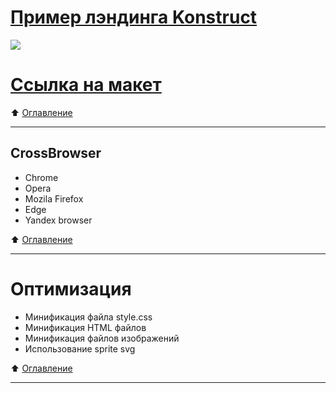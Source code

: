 # [Пример лэндинга Konstruct](https://sob1975.github.io/Konstruct/dist/)
![](https://sob1975.github.io/img/dist/img/Konstruct.jpg)
# [Ссылка на макет](https://www.figma.com/file/zR1XfguUZ5wWWOy6ah30Xq/konstruct-template)
:arrow_up: [Оглавление](#оглавление)
____

## CrossBrowser
- Chrome
- Opera
- Mozila Firefox
- Edge
- Yandex browser

:arrow_up: [Оглавление](#оглавление)
____
# Оптимизация
- Минификация файла style.css
- Минификация HTML файлов
- Минификация файлов изображений
- Использование sprite svg

:arrow_up: [Оглавление](#оглавление)
____




